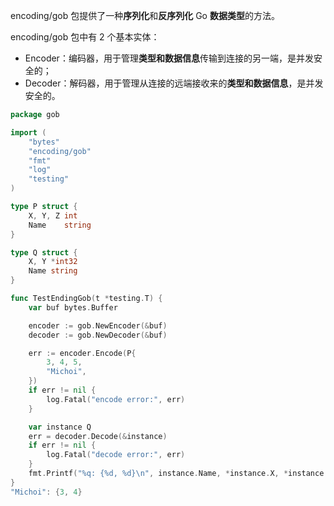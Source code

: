 encoding/gob 包提供了一种**序列化**和**反序列化** Go **数据类型**的方法。

encoding/gob 包中有 2 个基本实体：

* Encoder：编码器，用于管理**类型和数据信息**传输到连接的另一端，是并发安全的；
* Decoder：解码器，用于管理从连接的远端接收来的**类型和数据信息**，是并发安全的。



~~~go
package gob

import (
	"bytes"
	"encoding/gob"
	"fmt"
	"log"
	"testing"
)

type P struct {
	X, Y, Z int
	Name    string
}

type Q struct {
	X, Y *int32
	Name string
}

func TestEndingGob(t *testing.T) {
	var buf bytes.Buffer

	encoder := gob.NewEncoder(&buf)
	decoder := gob.NewDecoder(&buf)

	err := encoder.Encode(P{
		3, 4, 5,
		"Michoi",
	})
	if err != nil {
		log.Fatal("encode error:", err)
	}

	var instance Q
	err = decoder.Decode(&instance)
	if err != nil {
		log.Fatal("decode error:", err)
	}
	fmt.Printf("%q: {%d, %d}\n", instance.Name, *instance.X, *instance.Y)
}
"Michoi": {3, 4}
~~~

